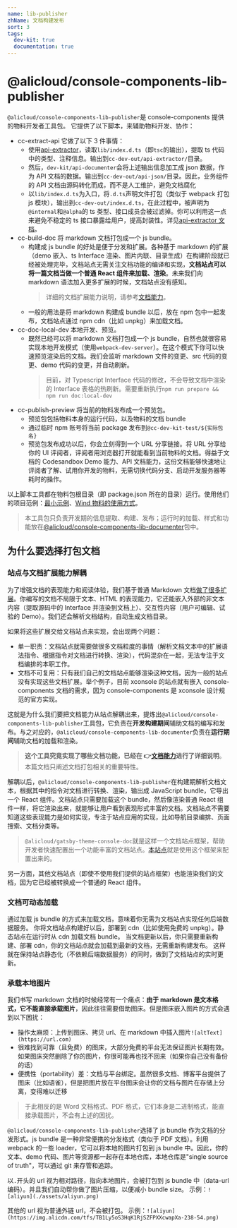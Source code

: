 ```yaml
---
name: lib-publisher
zhName: 文档构建发布
sort: 3
tags:
  dev-kit: true
  documentation: true
---
```


# @alicloud/console-components-lib-publisher

`@alicloud/console-components-lib-publisher`是 console-components 提供的物料开发者工具包。
它提供了以下脚本，来辅助物料开发、协作：

- cc-extract-api 它做了以下 3 件事情：
  - 使用[api-extractor](https://api-extractor.com/pages/overview/intro/)，读取`lib/index.d.ts`（即`tsc`的输出），提取 ts 代码中的类型、注释信息。输出到`cc-dev-out/api-extractor/`目录。
  - 然后，`dev-kit/api-documenter`会将上述输出信息加工成 json 数据，作为 API 文档的数据。输出到`cc-dev-out/api-json/`目录。因此，业务组件的 API 文档由源码转化而成，而不是人工维护，避免文档腐化
  - 以`lib/index.d.ts`为入口，将`.d.ts`声明文件打包（类似于 webpack 打包 js 模块），输出到`cc-dev-out/index.d.ts`，在此过程中，被声明为`@internal`和`@alpha`的 ts 类型、接口成员会被过滤掉。你可以利用这一点来避免不稳定的 ts 接口暴露给用户，提高封装性。详见[api-extractor 文档](https://api-extractor.com/pages/overview/demo_rollup/)。
- cc-build-doc 将 markdown 文档打包成一个 js bundle。
  - 构建成 js bundle 的好处是便于分发和扩展。各种基于 markdown 的扩展（demo 嵌入、ts Interface 渲染、图片内联、目录生成）在构建阶段就已经被处理完毕，文档站点无需关注文档功能的编译和实现，**文档站点可以将一篇文档当做一个普通 React 组件来加载、渲染**。未来我们向 markdown 语法加入更多扩展的时候，文档站点没有感知。
    > 详细的文档扩展能力说明，请参考[文档能力](./doc-features)。
  - 一般的用法是将 markdown 构建成 bundle 以后，放在 npm 包中一起发布，文档站点通过 npm cdn（比如 unpkg）来加载文档。
- cc-doc-local-dev 本地开发、预览。
  - 既然已经可以将 markdown 文档打包成一个 js bundle，自然也就很容易实现本地开发模式（使用`webpack-dev-server`）。在这个模式下你可以快速预览渲染后的文档。我们会监听 markdown 文件的变更、src 代码的变更、demo 代码的变更，并自动刷新。
    > 目前，对 Typescript Interface 代码的修改，不会导致文档中渲染的 Interface 表格的热刷新。需要重新执行`npm run prepare && npm run doc:local-dev`
- cc-publish-preview 将当前的物料发布成一个预览包。
  - 预览包包括物料本身的运行代码，以及物料的文档 bundle
  - 通过临时 npm 账号将当前 package 发布到`@cc-dev-kit-test/${实际包名}`
  - 预览包发布成功以后，你会立刻得到一个 URL 分享链接。将 URL 分享给你的 UI 评阅者，评阅者用浏览器打开就能看到当前物料的文档。得益于文档的 Codesandbox Demo 能力、API 文档能力，这份文档能够快速地让评阅者了解、试用你开发的物料，无需切换代码分支、启动开发服务器等耗时的操作。

以上脚本工具都在物料包根目录（即 package.json 所在的目录）运行。使用他们的项目范例：[最小示例](https://github.com/aliyun/alibabacloud-console-components/blob/master/demo-workspaces/material-dev-kit-demo/component/package.json)、[Wind 物料的使用方式](https://github.com/aliyun/alibabacloud-console-components/blob/master/packages/rc-actions/package.json)。

> 本工具包只负责开发期的信息提取、构建、发布；运行时的加载、样式和功能放在[@alicloud/console-components-lib-documenter](./lib-documenter)包中。

## 为什么要选择打包文档

### 站点与文档扩展能力解耦

为了增强文档的表现能力和阅读体验，我们基于普通 Markdown 文档[做了很多扩展](./doc-features)。你编写的文档不局限于文本、HTML 的表现能力，它还能嵌入外部的非文本内容（提取源码中的 Interface 并渲染到文档上）、交互性内容（用户可编辑、试验的 Demo）。我们还会解析文档结构，自动生成文档目录。

如果将这些扩展交给文档站点来实现，会出现两个问题：

- 单一职责：文档站点就需要做很多文档粒度的事情（解析文档文本中的扩展语法指令、根据指令对文档进行转换、渲染），代码混杂在一起，无法专注于文档编排的本职工作。
- 文档不可复用：只有我们自己的文档站点能够渲染这种文档，因为一般的站点没有实现这些文档扩展。举个例子，目前 xconsole 的站点就有嵌入 console-components 文档的需求，因为 console-components 是 xconsole 设计规范的官方实现。

这就是为什么我们要把文档能力从站点解耦出来，提炼出`@alicloud/console-components-lib-publisher`工具包，它负责在**开发构建期间**辅助文档的编写和发布。与之对应的，`@alicloud/console-components-lib-documenter`负责在**运行期间**辅助文档的加载和渲染。

> **这个工具究竟实现了哪些文档功能，已经在 👉[文档能力](./doc-features)进行了详细说明**。本篇文档只阐述文档打包相关的重要特性。

解耦以后，`@alicloud/console-components-lib-publisher`在构建期解析文档文本，根据其中的指令对文档进行转换、渲染，输出成 JavaScript bundle，它导出一个 React 组件。文档站点只需要加载这个 bundle，然后像渲染普通 React 组件一样，将它渲染出来，就能够让用户看到表现形式丰富的文档。文档站点不需要知道这些表现能力是如何实现，专注于站点应用的实现，比如导航目录编排、页面搜索、文档分类等。

> `@alicloud/gatsby-theme-console-doc`就是这样一个文档站点框架，帮助开发者快速配置出一个功能丰富的文档站点。[本站点](https://aliyun.github.io/alibabacloud-console-components/guides/quick-start/)就是使用这个框架来配置出来的。

另一方面，其他文档站点（即使不使用我们提供的站点框架）也能渲染我们的文档，因为它已经被转换成一个普通的 React 组件。

### 文档可动态加载

通过加载 js bundle 的方式来加载文档，意味着你无需为文档站点实现任何后端数据服务。
你将文档站点构建好以后，部署到 cdn（比如使用免费的 unpkg）。静态站点在运行时从 cdn 加载文档 bundle。
当文档更新以后，你只需要重新构建、部署 cdn，你的文档站点就会加载到最新的文档，无需重新构建发布。
这样就在保持站点静态化（不依赖后端数据服务）的同时，做到了文档站点的实时更新。

### 承载本地图片

我们书写 markdown 文档的时候经常有一个痛点：**由于 markdown 是文本格式，它不能直接承载图片**，因此往往需要借助图床。但是图床嵌入图片的方式会遇到以下困扰：

- 操作太麻烦：上传到图床、拷贝 url、在 markdown 中插入图片`![altText](https://url.com)`
- 很难找到可靠（且免费）的图床，大部分免费的平台无法保证图片长期有效。如果图床突然删除了你的图片，你很可能再也找不回来（如果你自己没有备份的话）
- 便携性（portability）差：文档与平台绑定。虽然很多文档、博客平台提供了图床（比如语雀），但是把图片放在平台图床会让你的文档与图片在存储上分离，变得难以迁移

> 于此相反的是 Word 文档格式、PDF 格式，它们本身是二进制格式，能直接承载图片，不会有上述的困扰。

`@alicloud/console-components-lib-publisher`选择了 js bundle 作为文档的分发形式。js bundle 是一种非常便携的分发格式（类似于 PDF 文档）。利用 webpack 的一些 loader，它可以将本地的图片打包到 js bundle 中。因此，你的文本、demo 代码、图片等资源都一起存在本地仓库，本地仓库是"single source of truth"，可以通过 git 来存管和追踪。

以`.`开头的 url 视为相对路径，指向本地图片，会被打包到 js bundle 中（data-url 编码）。并且我们自动帮你做了图片压缩，以便减小 bundle size。
示例：`![aliyun](./assets/aliyun.png)`

其他的 url 视为普通外链 url，不会被打包。
示例：`![aliyun](https://img.alicdn.com/tfs/TB1Ly5oS3HqK1RjSZFPXXcwapXa-238-54.png)`
